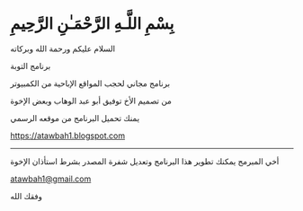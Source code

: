 # بِسْمِ اللَّـهِ الرَّحْمَـٰنِ الرَّحِيمِ

السلام عليكم ورحمة الله وبركاته

برنامج التوبة

برنامج مجاني لحجب المواقع الإباحية من الكمبيوتر

من تصميم الأخ توفيق أبو عبد الوهاب وبعض الإخوة

يمنك تحميل البرنامج من موقعه الرسمي


https://atawbah1.blogspot.com



***
أخي المبرمج
يمكنك تطوير هذا البرنامج وتعديل شفرة المصدر
بشرط استأذان الإخوة


atawbah1@gmail.com

وفقك الله
